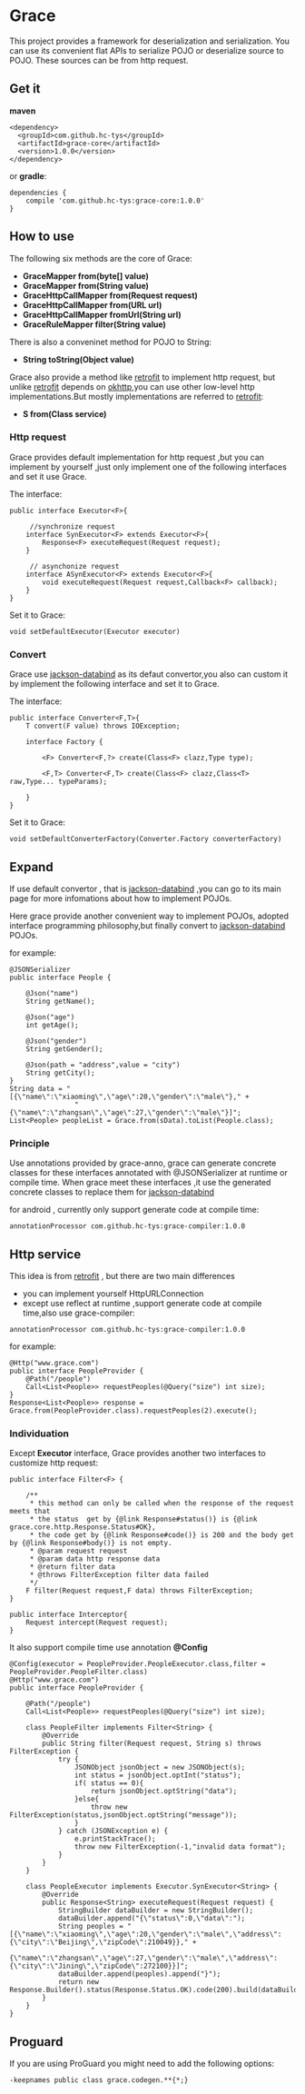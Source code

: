 # Grace

This project provides a framework for deserialization and serialization.
You can use its convenient flat APIs to serialize POJO or deserialize source to POJO. These sources can be from http request.

## Get it

**maven**

```
<dependency>
  <groupId>com.github.hc-tys</groupId>
  <artifactId>grace-core</artifactId>
  <version>1.0.0</version>
</dependency>
```
or **gradle**:

```
dependencies {
    compile 'com.github.hc-tys:grace-core:1.0.0'
}
```

## How to use

The following six methods are the core of Grace:

* **GraceMapper from(byte[] value)**
* **GraceMapper from(String value)**
* **GraceHttpCallMapper from(Request request)**
* **GraceHttpCallMapper from(URL url)**
* **GraceHttpCallMapper fromUrl(String url)**
* **GraceRuleMapper filter(String value)**

There is also a conveninet method for POJO to String:

* **String toString(Object value)**

Grace also provide a method like [retrofit](https://github.com/square/retrofit) to implement http request, but unlike [retrofit](https://github.com/square/retrofit) depends on [okhttp](https://github.com/square/okhttp),you can use other low-level http implementations.But mostly implementations are referred to [retrofit](https://github.com/square/retrofit):

* **S from(Class service)**

### Http request
Grace provides default implementation for http request ,but you can implement by yourself ,just only implement one of the following interfaces and set it use Grace.

The interface:

```
public interface Executor<F>{

	 //synchronize request
    interface SynExecutor<F> extends Executor<F>{
        Response<F> executeRequest(Request request);
    }
	
	 // asynchonize request
    interface ASynExecutor<F> extends Executor<F>{
        void executeRequest(Request request,Callback<F> callback);
    }
}
```

Set it to Grace:

```
void setDefaultExecutor(Executor executor)
```

### Convert
Grace use [jackson-databind](https://github.com/FasterXML/jackson-databind/edit/master/README.md) as its defaut convertor,you also can custom it by implement the following interface and set it to Grace.

The interface:

```
public interface Converter<F,T>{
    T convert(F value) throws IOException;

    interface Factory {

        <F> Converter<F,?> create(Class<F> clazz,Type type);

        <F,T> Converter<F,T> create(Class<F> clazz,Class<T> raw,Type... typeParams);

    }
}
```
Set it to Grace:

```
void setDefaultConverterFactory(Converter.Factory converterFactory)
```
## Expand

If use default convertor , that is [jackson-databind](https://github.com/FasterXML/jackson-databind/edit/master/README.md) ,you can go to its main page for more infomations about how to implement POJOs.

Here grace provide another convenient way to implement POJOs, adopted interface programming philosophy,but finally convert to [jackson-databind](https://github.com/FasterXML/jackson-databind/edit/master/README.md) POJOs.

for example:

```
@JSONSerializer
public interface People {

    @Json("name")
    String getName();

    @Json("age")
    int getAge();

    @Json("gender")
    String getGender();

    @Json(path = "address",value = "city")
    String getCity();
}
String data = "[{\"name\":\"xiaoming\",\"age\":20,\"gender\":\"male\"}," +
                "{\"name\":\"zhangsan\",\"age\":27,\"gender\":\"male\"}]";
List<People> peopleList = Grace.from(sData).toList(People.class);
```

### Principle

Use annotations provided by grace-anno, grace can generate concrete classes for these interfaces annotated with @JSONSerializer at runtime or compile time. When grace meet these interfaces ,it use the generated concrete classes to replace them for [jackson-databind](https://github.com/FasterXML/jackson-databind/edit/master/README.md)

for android , currently only support generate code at compile time:

```
annotationProcessor com.github.hc-tys:grace-compiler:1.0.0

```

## Http service

This idea is from [retrofit](https://github.com/square/retrofit) , but there are two main differences

* you can implement yourself HttpURLConnection
* except use reflect at runtime ,support generate code at compile time,also use grace-compiler:

```
annotationProcessor com.github.hc-tys:grace-compiler:1.0.0

```

for example:

```
@Http("www.grace.com")
public interface PeopleProvider {
    @Path("/people")
    Call<List<People>> requestPeoples(@Query("size") int size);
}
Response<List<People>> response = Grace.from(PeopleProvider.class).requestPeoples(2).execute();
```

### Individuation

Except **Executor** interface, Grace provides another two interfaces to customize http request:

```
public interface Filter<F> {

    /**
     * this method can only be called when the response of the request meets that
     * the status  get by {@link Response#status()} is {@link grace.core.http.Response.Status#OK},
     * the code get by {@link Response#code()} is 200 and the body get by {@link Response#body()} is not empty.
     * @param request request
     * @param data http response data
     * @return filter data
     * @throws FilterException filter data failed
     */
    F filter(Request request,F data) throws FilterException;
}

public interface Interceptor{
    Request intercept(Request request);
}

```

It also support compile time use annotation **@Config**

```
@Config(executor = PeopleProvider.PeopleExecutor.class,filter = PeopleProvider.PeopleFilter.class)
@Http("www.grace.com")
public interface PeopleProvider {

    @Path("/people")
    Call<List<People>> requestPeoples(@Query("size") int size);

    class PeopleFilter implements Filter<String> {
        @Override
        public String filter(Request request, String s) throws FilterException {
            try {
                JSONObject jsonObject = new JSONObject(s);
                int status = jsonObject.optInt("status");
                if( status == 0){
                    return jsonObject.optString("data");
                }else{
                    throw new FilterException(status,jsonObject.optString("message"));
                }
            } catch (JSONException e) {
                e.printStackTrace();
                throw new FilterException(-1,"invalid data format");
            }
        }
    }

    class PeopleExecutor implements Executor.SynExecutor<String> {
        @Override
        public Response<String> executeRequest(Request request) {
            StringBuilder dataBuilder = new StringBuilder();
            dataBuilder.append("{\"status\":0,\"data\":");
            String peoples = "[{\"name\":\"xiaoming\",\"age\":20,\"gender\":\"male\",\"address\":{\"city\":\"Beijing\",\"zipCode\":210049}}," +
                    "{\"name\":\"zhangsan\",\"age\":27,\"gender\":\"male\",\"address\":{\"city\":\"Jining\",\"zipCode\":272100}}]";
            dataBuilder.append(peoples).append("}");
            return new Response.Builder().status(Response.Status.OK).code(200).build(dataBuilder.toString());
        }
    }
}
```

## Proguard

If you are using ProGuard you might need to add the following options:

```
-keepnames public class grace.codegen.**{*;}
```

